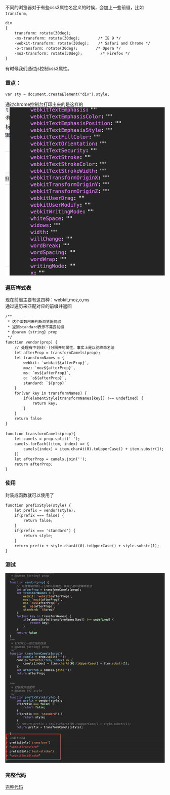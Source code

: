 不同的浏览器对于有些css3属性名定义的时候，会加上一些前缀，比如`transform`,
```
div
{
    transform: rotate(30deg);
    -ms-transform: rotate(30deg);        /* IE 9 */
    -webkit-transform: rotate(30deg);    /* Safari and Chrome */
    -o-transform: rotate(30deg);        /* Opera */
    -moz-transform: rotate(30deg);        /* Firefox */
}
```

有时候我们通过js控制css3属性。


### 重点：
```
var sty = document.createElement("div").style;
```
通过chrome控制台打印出来的是这样的
![document.createElement("div").style](./images/1/style.png)

### 遍历样式表
现在前缀主要有这四种：webkit,moz,o,ms   
通过遍历来匹配对应的前缀并返回
```
/**
 * 这个函数用来判断浏览器前缀
 * 返回standard表示不需要前缀
 * @param {string} prop 
 */
function vendor(prop) {
    // 处理有中划线(-)分隔开的属性，事实上是以驼峰命名法
    let afterProp = transformCamels(prop);
    let transformNames = {
        webkit: `webkit${afterProp}`,
        moz: `moz${afterProp}`,
        ms: `ms${afterProp}`,
        o: `o${afterProp}`,
        standard: `${prop}`
    }
    for(var key in transformNames) {
        if(elementStyle[transformNames[key]] !== undefined) {
            return key;
        }  
    }
    return false
}

function transformCamels(prop){
    let camels = prop.split('-');
    camels.forEach((item, index) => {
        camels[index] = item.charAt(0).toUpperCase() + item.substr(1);
    })
    let afterProp = camels.join('');
    return afterProp;
}
```

### 使用
封装成函数就可以使用了
```
function prefixStyle(style) {
    let prefix = vendor(style);
    if(prefix === false) {
        return false;
    }
    if(prefix === 'standard') {
        return style;
    }
    return prefix + style.charAt(0).toUpperCase() + style.substr(1);
}
```

### 测试
![测试结果](./images/1/test.png)

### 完整代码

[完整代码](./js-add-css3-prefixer.js)